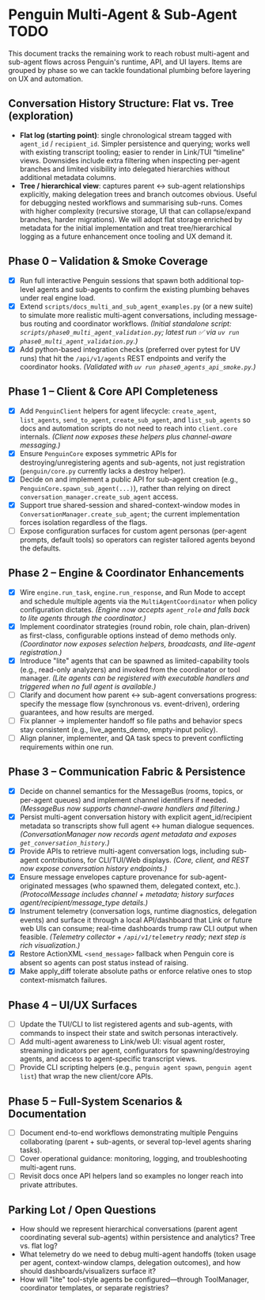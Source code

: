 # Penguin Multi-Agent & Sub-Agent TODO

This document tracks the remaining work to reach robust multi-agent and sub-agent flows across Penguin's runtime, API, and UI layers. Items are grouped by phase so we can tackle foundational plumbing before layering on UX and automation.

## Conversation History Structure: Flat vs. Tree (exploration)
- **Flat log (starting point)**: single chronological stream tagged with `agent_id` / `recipient_id`. Simpler persistence and querying; works well with existing transcript tooling; easier to render in Link/TUI “timeline” views. Downsides include extra filtering when inspecting per-agent branches and limited visibility into delegated hierarchies without additional metadata columns.
- **Tree / hierarchical view**: captures parent ↔ sub-agent relationships explicitly, making delegation trees and branch outcomes obvious. Useful for debugging nested workflows and summarising sub-runs. Comes with higher complexity (recursive storage, UI that can collapse/expand branches, harder migrations). We will adopt flat storage enriched by metadata for the initial implementation and treat tree/hierarchical logging as a future enhancement once tooling and UX demand it.

## Phase 0 – Validation & Smoke Coverage
- [x] Run full interactive Penguin sessions that spawn both additional top-level agents and sub-agents to confirm the existing plumbing behaves under real engine load.
- [x] Extend `scripts/docs_multi_and_sub_agent_examples.py` (or a new suite) to simulate more realistic multi-agent conversations, including message-bus routing and coordinator workflows. *(Initial standalone script: `scripts/phase0_multi_agent_validation.py`; latest run ✅ via `uv run phase0_multi_agent_validation.py`.)*
- [x] Add python-based integration checks (preferred over pytest for UV runs) that hit the `/api/v1/agents` REST endpoints and verify the coordinator hooks. *(Validated with `uv run phase0_agents_api_smoke.py`.)*

## Phase 1 – Client & Core API Completeness
- [x] Add `PenguinClient` helpers for agent lifecycle: `create_agent`, `list_agents`, `send_to_agent`, `create_sub_agent`, and `list_sub_agents` so docs and automation scripts do not need to reach into `client.core` internals. *(Client now exposes these helpers plus channel-aware messaging.)*
- [x] Ensure `PenguinCore` exposes symmetric APIs for destroying/unregistering agents and sub-agents, not just registration (`penguin/core.py` currently lacks a destroy helper).
- [x] Decide on and implement a public API for sub-agent creation (e.g., `PenguinCore.spawn_sub_agent(...)`), rather than relying on direct `conversation_manager.create_sub_agent` access.
- [x] Support true shared-session and shared-context-window modes in `ConversationManager.create_sub_agent`; the current implementation forces isolation regardless of the flags.
- [ ] Expose configuration surfaces for custom agent personas (per-agent prompts, default tools) so operators can register tailored agents beyond the defaults.

## Phase 2 – Engine & Coordinator Enhancements
- [x] Wire `engine.run_task`, `engine.run_response`, and Run Mode to accept and schedule multiple agents via the `MultiAgentCoordinator` when policy configuration dictates. *(Engine now accepts `agent_role` and falls back to lite agents through the coordinator.)*
- [x] Implement coordinator strategies (round robin, role chain, plan-driven) as first-class, configurable options instead of demo methods only. *(Coordinator now exposes selection helpers, broadcasts, and lite-agent registration.)*
- [x] Introduce "lite" agents that can be spawned as limited-capability tools (e.g., read-only analyzers) and invoked from the coordinator or tool manager. *(Lite agents can be registered with executable handlers and triggered when no full agent is available.)*
- [ ] Clarify and document how parent ↔ sub-agent conversations progress: specify the message flow (synchronous vs. event-driven), ordering guarantees, and how results are merged.
- [ ] Fix planner → implementer handoff so file paths and behavior specs stay consistent (e.g., live_agents_demo, empty-input policy).
- [ ] Align planner, implementer, and QA task specs to prevent conflicting requirements within one run.

## Phase 3 – Communication Fabric & Persistence
- [x] Decide on channel semantics for the MessageBus (rooms, topics, or per-agent queues) and implement channel identifiers if needed. *(MessageBus now supports channel-aware handlers and filtering.)*
- [x] Persist multi-agent conversation history with explicit agent_id/recipient metadata so transcripts show full agent ↔ human dialogue sequences. *(ConversationManager now records agent metadata and exposes `get_conversation_history`.)*
- [x] Provide APIs to retrieve multi-agent conversation logs, including sub-agent contributions, for CLI/TUI/Web displays. *(Core, client, and REST now expose conversation history endpoints.)*
- [x] Ensure message envelopes capture provenance for sub-agent-originated messages (who spawned them, delegated context, etc.). *(ProtocolMessage includes channel + metadata; history surfaces agent/recipient/message_type details.)*
- [x] Instrument telemetry (conversation logs, runtime diagnostics, delegation events) and surface it through a local API/dashboard that Link or future web UIs can consume; real-time dashboards trump raw CLI output when feasible. *(Telemetry collector + `/api/v1/telemetry` ready; next step is rich visualization.)*
- [x] Restore ActionXML `<send_message>` fallback when Penguin core is absent so agents can post status instead of raising.
- [x] Make apply_diff tolerate absolute paths or enforce relative ones to stop context-mismatch failures.

## Phase 4 – UI/UX Surfaces
- [ ] Update the TUI/CLI to list registered agents and sub-agents, with commands to inspect their state and switch personas interactively.
- [ ] Add multi-agent awareness to Link/web UI: visual agent roster, streaming indicators per agent, configurators for spawning/destroying agents, and access to agent-specific transcript views.
- [ ] Provide CLI scripting helpers (e.g., `penguin agent spawn`, `penguin agent list`) that wrap the new client/core APIs.

## Phase 5 – Full-System Scenarios & Documentation
- [ ] Document end-to-end workflows demonstrating multiple Penguins collaborating (parent + sub-agents, or several top-level agents sharing tasks).
- [ ] Cover operational guidance: monitoring, logging, and troubleshooting multi-agent runs.
- [ ] Revisit docs once API helpers land so examples no longer reach into private attributes.

## Parking Lot / Open Questions
- How should we represent hierarchical conversations (parent agent coordinating several sub-agents) within persistence and analytics? Tree vs. flat log?
- What telemetry do we need to debug multi-agent handoffs (token usage per agent, context-window clamps, delegation outcomes), and how should dashboards/visualizers surface it?
- How will "lite" tool-style agents be configured—through ToolManager, coordinator templates, or separate registries?
